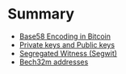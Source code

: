 # Summary

- [Base58 Encoding in Bitcoin](./base58-encoding.md)
- [Private keys and Public keys](./keys.md)
- [Segregated Witness (Segwit)](./segwit.md)
- [Bech32m addresses](./bech32m.md)
